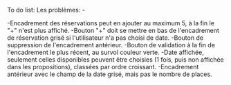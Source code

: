 To do list: 
Les problèmes: 
    -

-Encadrement des réservations peut en ajouter au maximum 5, à la fin le "+" n'est plus affiché.
-Bouton "+" doit se mettre en bas de l'encadrement de réservation grisé si l'utilisateur n'a pas choisi de date.
-Bouton de suppression de l'encadrement antérieur.
-Bouton de validation à la fin de l'encadrement le plus récent, au survol couleur verte.
-Date affichée, seulement celles disponibles peuvent être choisies (1 fois, puis non affichée dans les propositions), classées par ordre croissant.
-Encadrement antérieur avec le champ de la date grisé, mais pas le nombre de places.
